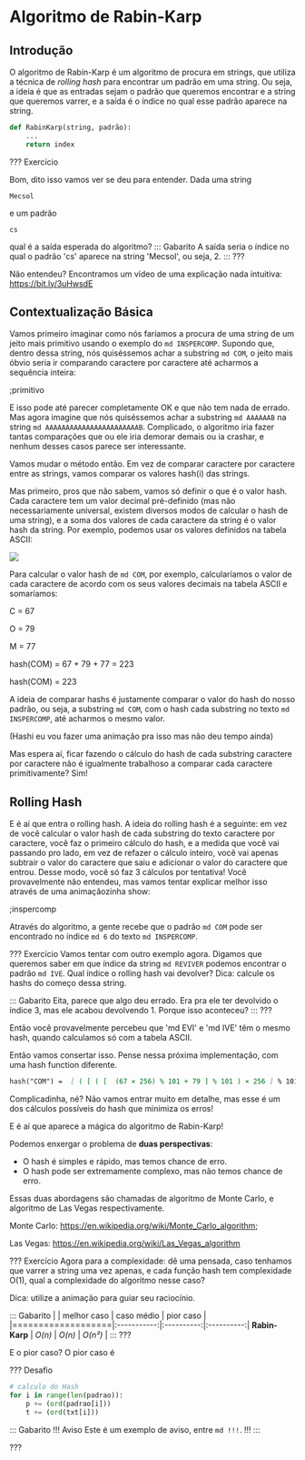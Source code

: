Algoritmo de Rabin-Karp
=============

Introdução
----------
O algoritmo de Rabin-Karp é um algoritmo de procura em strings, que utiliza a técnica de _rolling hash_ para encontrar um padrão em uma string. Ou seja, a ideia é que as entradas sejam o padrão que queremos encontrar e a string que queremos varrer, e a saída é o índice no qual esse padrão aparece na string.

```py
def RabinKarp(string, padrão):
    ...
    return index
```

??? Exercício

Bom, dito isso vamos ver se deu para entender. Dada uma string
```
Mecsol
```
e um padrão 
```
cs
```
qual é a saída esperada do algoritmo?
::: Gabarito
A saída seria o índice no qual o padrão 'cs' aparece na string 'Mecsol', ou seja, 2.
:::
???

Não entendeu? Encontramos um vídeo de uma explicação nada intuitiva: <https://bit.ly/3uHwsdE>

  
Contextualização Básica
---------------

Vamos primeiro imaginar como nós faríamos a procura de uma string de um jeito mais primitivo usando o exemplo do `md INSPERCOMP`. Supondo que, dentro dessa string, nós quiséssemos achar a substring `md COM`, o jeito mais óbvio seria ir comparando caractere por caractere até acharmos a sequência inteira:

;primitivo

E isso pode até parecer completamente OK e que não tem nada de errado. Mas agora imagine que nós quiséssemos achar a substring `md AAAAAAB` na string `md AAAAAAAAAAAAAAAAAAAAAAAB`. Complicado, o algoritmo iria fazer tantas comparações que ou ele iria demorar demais ou ia crashar, e nenhum desses casos parece ser interessante. 

Vamos mudar o método então. Em vez de comparar caractere por caractere entre as strings, vamos comparar os valores hash(i) das strings.

Mas primeiro, pros que não sabem, vamos só definir o que é o valor hash. Cada caractere tem um valor decimal pré-definido (mas não necessariamente universal, existem diversos modos de calcular o hash de uma string), e a soma dos valores de cada caractere da string é o valor hash da string. Por exemplo, podemos usar os valores definidos na tabela ASCII:

![](ASCII.png)

Para calcular o valor hash de `md COM`, por exemplo, calcularíamos o valor de cada caractere de acordo com os seus valores decimais na tabela ASCII e somaríamos:

C = 67

O = 79

M = 77

hash(COM) = 67 + 79 + 77 = 223

hash(COM) = 223

A ideia de comparar hashs é justamente comparar o valor do hash do nosso padrão, ou seja, a substring `md COM`, com o hash cada substring no texto `md INSPERCOMP`, até acharmos o mesmo valor. 

(Hashi eu vou fazer uma animação pra isso mas não deu tempo ainda)

Mas espera aí, ficar fazendo o cálculo do hash de cada substring caractere por caractere não é igualmente trabalhoso a comparar cada caractere primitivamente? Sim!

Rolling Hash
---------------

E é aí que entra o rolling hash. A ideia do rolling hash é a seguinte: em vez de você calcular o valor hash de cada substring do texto caractere por caractere, você faz o primeiro cálculo do hash, e a medida que você vai passando pro lado, em vez de refazer o cálculo inteiro, você vai apenas subtrair o valor do caractere que saiu e adicionar o valor do caractere que entrou. Desse modo, você só faz 3 cálculos por tentativa! Você provavelmente não entendeu, mas vamos tentar explicar melhor isso através de uma animaçãozinha show:

;inspercomp

Através do algoritmo, a gente recebe que o padrão `md COM` pode ser encontrado no índice `md 6` do texto `md INSPERCOMP`.

??? Exercício
Vamos tentar com outro exemplo agora. Digamos que queremos saber em que índice da string `md REVIVER` podemos encontrar o padrão `md IVE`. Qual índice o rolling hash vai devolver?
Dica: calcule os hashs do começo dessa string.

::: Gabarito
Eita, parece que algo deu errado. Era pra ele ter devolvido o índice 3, mas ele acabou devolvendo 1. Porque isso aconteceu?
:::
???

Então você provavelmente percebeu que 'md EVI' e 'md IVE' têm o mesmo hash, quando calculamos só com a tabela ASCII.

Então vamos consertar isso. Pense nessa próxima implementação, com uma hash function diferente.
```md
hash("COM") =  [ ( [ ( [  (67 × 256) % 101 + 79 ] % 101 ) × 256 ] % 101 ) + 77 ] % 101 = 4
```

Complicadinha, né? Não vamos entrar muito em detalhe, mas esse é um dos cálculos possíveis do hash que minimiza os erros!

E é aí que aparece a mágica do algoritmo de Rabin-Karp!


Podemos enxergar o problema de **duas perspectivas**:
* O hash é simples e rápido, mas temos chance de erro.
* O hash pode ser extremamente complexo, mas não temos chance de erro.

Essas duas abordagens são chamadas de algoritmo de Monte Carlo, e algoritmo de Las Vegas respectivamente.

Monte Carlo: <https://en.wikipedia.org/wiki/Monte_Carlo_algorithm>;

Las Vegas: <https://en.wikipedia.org/wiki/Las_Vegas_algorithm>


??? Exercício
Agora para a complexidade: dê uma pensada, caso tenhamos que varrer a string uma vez apenas, e cada função hash tem complexidade O(1), qual a complexidade do algoritmo nesse caso?

Dica: utilize a animação para guiar seu raciocínio.

::: Gabarito
|                   | melhor caso | caso médio | pior caso  |
|===================|:-----------:|:----------:|:----------:|
   **Rabin-Karp**   |   *$O(n)$*  |  *$O(n)$*  |  *$O(n²)$* |
:::
???

E o pior caso? O pior caso é 

??? Desafio
``` py
# calculo do Hash
for i in range(len(padrao)):
    p += (ord(padrao[i]))
    t += (ord(txt[i]))
``` 

::: Gabarito
!!! Aviso
Este é um exemplo de aviso, entre `md !!!`.
!!!
:::

???



